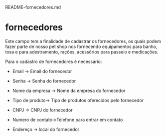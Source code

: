 README-fornecedores.md 

# fornecedores 

Este campo tem a finalidade de cadastrar os fornecedores, os quais podem fazer parte de nosso pet shop nos fornecendo equipamentos para banho, tosa e para adestramento, rações, acessórios para passeio e medicações. 

Para o cadastro de fornecedores é necessário: 

* Email -> Email do fornecedor 

* Senha -> Senha do fornecedor 

* Nome da empresa -> Nome da empresa do fornecedor 

* Tipo de produto-> Tipo de produtos oferecidos pelo fornecedor 

* CNPJ -> CNPJ do fornecedor 

* Numero de contato->Telefone para entrar em contato

* Endereço -> local do fornecedor 

 